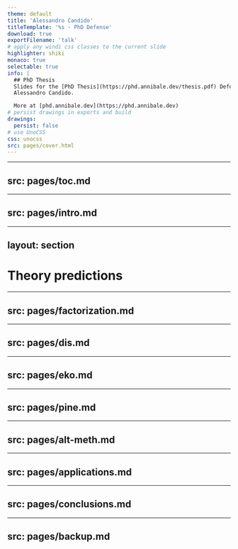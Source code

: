 ```yaml
---
theme: default
title: 'Alessandro Candido'
titleTemplate: '%s - PhD Defense'
download: true
exportFilename: 'talk'
# apply any windi css classes to the current slide
highlighter: shiki
monaco: true
selectable: true
info: |
  ## PhD Thesis
  Slides for the [PhD Thesis](https://phd.annibale.dev/thesis.pdf) Defense of
  Alessandro Candido.

  More at [phd.annibale.dev](https://phd.annibale.dev)
# persist drawings in exports and build
drawings:
  persist: false
# use UnoCSS
css: unocss
src: pages/cover.html
---
```


---
src: pages/toc.md
---

---
src: pages/intro.md
---

---
layout: section
---

# Theory predictions

---
src: pages/factorization.md
---

---
src: pages/dis.md
---

---
src: pages/eko.md
---

---
src: pages/pine.md
---

---
src: pages/alt-meth.md
---

---
src: pages/applications.md
---

---
src: pages/conclusions.md
---

---
src: pages/backup.md
---

